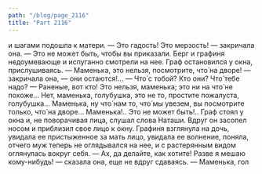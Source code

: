 ```yaml
---
path: "/blog/page_2116"
title: "Part 2116"
---
```


и шагами подошла к матери.
— Это гадость! Это мерзость! — закричала она. — Это не может быть, чтобы вы приказали.
Берг и графиня недоумевающе и испуганно смотрели на нее. Граф остановился у окна, прислушиваясь.
— Маменька, это нельзя, посмотрите, что́ на дворе! — закричала она, — они остаются!...
— Что́ с тобой? Кто они? Что́ тебе надо?
— Раненые, вот кто! Это нельзя, маменька; это ни на что̀ не похоже... Нет, маменька, голубушка, это не то, простите пожалуста, голубушка... Маменька, ну что́ нам то, что́ мы увезем, вы посмотрите только, что́ на дворе... Маменька!.. Это не может быть!..
Граф стоял у окна и, не поворачивая лица, слушал слова Наташи. Вдруг он засопел носом и приблизил свое лицо к окну.
Графиня взглянула на дочь, увидала ее пристыженное за мать лицо, увидала ее волнение, поняла, отчего муж теперь не оглядывался на нее, и с растерянным видом оглянулась вокруг себя.
— Ах, да делайте, как хотите! Разве я мешаю кому-нибудь! — сказала она, еще не вдруг сдаваясь.
— Маменька, гол
